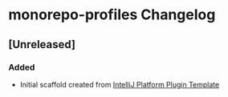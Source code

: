 <!-- Keep a Changelog guide -> https://keepachangelog.com -->

# monorepo-profiles Changelog

## [Unreleased]
### Added
- Initial scaffold created from [IntelliJ Platform Plugin Template](https://github.com/JetBrains/intellij-platform-plugin-template)
